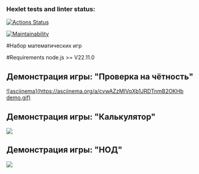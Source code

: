 ### Hexlet tests and linter status:
[![Actions Status](https://github.com/arturyeszhanov/frontend-project-44/actions/workflows/hexlet-check.yml/badge.svg)](https://github.com/arturyeszhanov/frontend-project-44/actions)

[![Maintainability](https://api.codeclimate.com/v1/badges/b2b9d8de50692731e5ba/maintainability)](https://codeclimate.com/github/arturyeszhanov/frontend-project-44/maintainability)

#Набор математических игр

#Requirements
node.js >= V22.11.0


## Демонстрация игры: "Проверка на чётность"

[![asciinema](https://asciinema.org/a/cvwAZzMlVqXb1JRDTnmB2OKHb demo.gif)](https://asciinema.org/connect/87f94db2-d123-4cdc-8064-abd39596e02d)


## Демонстрация игры: "Калькулятор"

<a href="https://asciinema.org/a/2FauBGOtUJrvwHjUO5tfZwv4H" target="_blank"><img src="https://asciinema.org/a/2FauBGOtUJrvwHjUO5tfZwv4H.svg" /></a>


## Демонстрация игры: "НОД"
<a href="https://asciinema.org/a/AttuUtY1ETadqBTh7lrJnhc4n" target="_blank"><img src="https://asciinema.org/a/AttuUtY1ETadqBTh7lrJnhc4n.svg" /></a>
